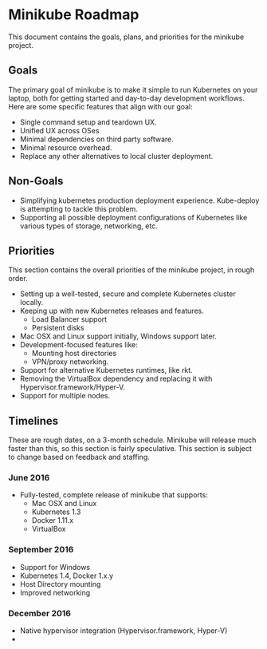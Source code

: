 # Minikube Roadmap
This document contains the goals, plans, and priorities for the minikube project.

## Goals
The primary goal of minikube is to make it simple to run Kubernetes on your laptop, both for getting started and day-to-day development workflows.
Here are some specific features that align with our goal:
* Single command setup and teardown UX.
* Unified UX across OSes
* Minimal dependencies on third party software.
* Minimal resource overhead.
* Replace any other alternatives to local cluster deployment.

## Non-Goals
* Simplifying kubernetes production deployment experience. Kube-deploy is attempting to tackle this problem.
* Supporting all possible deployment configurations of Kubernetes like various types of storage, networking, etc.

## Priorities
This section contains the overall priorities of the minikube project, in rough order.

 * Setting up a well-tested, secure and complete Kubernetes cluster locally.
 * Keeping up with new Kubernetes releases and features.
   * Load Balancer support
   * Persistent disks
 * Mac OSX and Linux support initially, Windows support later.
 * Development-focused features like:
   * Mounting host directories
   * VPN/proxy networking.
 * Support for alternative Kubernetes runtimes, like rkt.
 * Removing the VirtualBox dependency and replacing it with Hypervisor.framework/Hyper-V.
 * Support for multiple nodes.

## Timelines
These are rough dates, on a 3-month schedule. Minikube will release much faster than this, so this section is fairly speculative.
This section is subject to change based on feedback and staffing.

### June 2016
 * Fully-tested, complete release of minikube that supports:
   * Mac OSX and Linux
   * Kubernetes 1.3
   * Docker 1.11.x
   * VirtualBox

### September 2016
 * Support for Windows
 * Kubernetes 1.4, Docker 1.x.y
 * Host Directory mounting
 * Improved networking

### December 2016
 * Native hypervisor integration (Hypervisor.framework, Hyper-V)
 *
